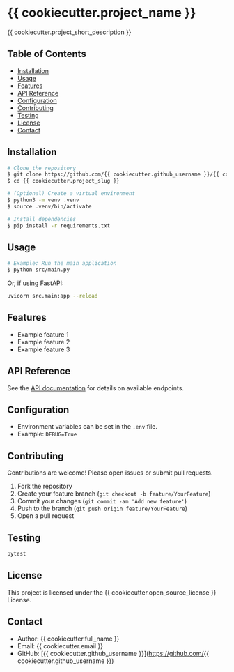 # {{ cookiecutter.project_name }}

{{ cookiecutter.project_short_description }}

## Table of Contents

- [Installation](#installation)
- [Usage](#usage)
- [Features](#features)
- [API Reference](#api-reference)
- [Configuration](#configuration)
- [Contributing](#contributing)
- [Testing](#testing)
- [License](#license)
- [Contact](#contact)

## Installation

```bash
# Clone the repository
$ git clone https://github.com/{{ cookiecutter.github_username }}/{{ cookiecutter.project_slug }}.git
$ cd {{ cookiecutter.project_slug }}

# (Optional) Create a virtual environment
$ python3 -m venv .venv
$ source .venv/bin/activate

# Install dependencies
$ pip install -r requirements.txt
```

## Usage

```bash
# Example: Run the main application
$ python src/main.py
```

Or, if using FastAPI:

```bash
uvicorn src.main:app --reload
```

## Features

- Example feature 1
- Example feature 2
- Example feature 3

## API Reference

See the [API documentation](docs/api.md) for details on available endpoints.

## Configuration

- Environment variables can be set in the `.env` file.
- Example: `DEBUG=True`

## Contributing

Contributions are welcome! Please open issues or submit pull requests.

1. Fork the repository
2. Create your feature branch (`git checkout -b feature/YourFeature`)
3. Commit your changes (`git commit -am 'Add new feature'`)
4. Push to the branch (`git push origin feature/YourFeature`)
5. Open a pull request

## Testing

```bash
pytest
```

## License

This project is licensed under the {{ cookiecutter.open_source_license }} License.

## Contact

- Author: {{ cookiecutter.full_name }}
- Email: {{ cookiecutter.email }}
- GitHub: [{{ cookiecutter.github_username }}](<https://github.com/{{> cookiecutter.github_username }})
